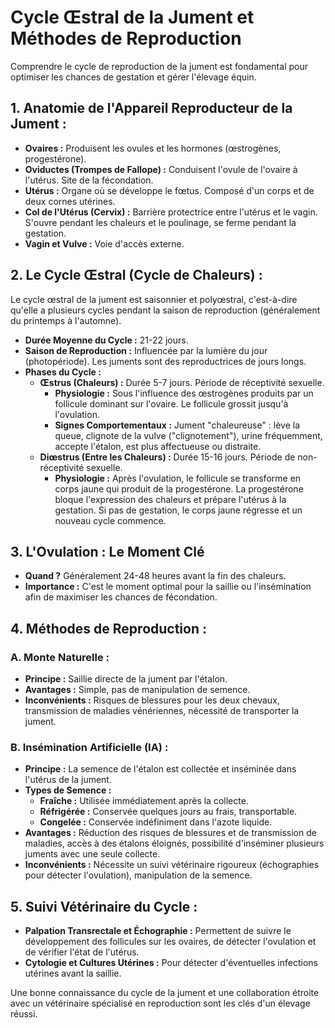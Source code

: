 # Cycle Œstral de la Jument et Méthodes de Reproduction

Comprendre le cycle de reproduction de la jument est fondamental pour optimiser les chances de gestation et gérer l'élevage équin.

## 1. Anatomie de l'Appareil Reproducteur de la Jument :

*   **Ovaires :** Produisent les ovules et les hormones (œstrogènes, progestérone).
*   **Oviductes (Trompes de Fallope) :** Conduisent l'ovule de l'ovaire à l'utérus. Site de la fécondation.
*   **Utérus :** Organe où se développe le fœtus. Composé d'un corps et de deux cornes utérines.
*   **Col de l'Utérus (Cervix) :** Barrière protectrice entre l'utérus et le vagin. S'ouvre pendant les chaleurs et le poulinage, se ferme pendant la gestation.
*   **Vagin et Vulve :** Voie d'accès externe.

## 2. Le Cycle Œstral (Cycle de Chaleurs) :

Le cycle œstral de la jument est saisonnier et polyœstral, c'est-à-dire qu'elle a plusieurs cycles pendant la saison de reproduction (généralement du printemps à l'automne).

*   **Durée Moyenne du Cycle :** 21-22 jours.
*   **Saison de Reproduction :** Influencée par la lumière du jour (photopériode). Les juments sont des reproductrices de jours longs.
*   **Phases du Cycle :**
    *   **Œstrus (Chaleurs) :** Durée 5-7 jours. Période de réceptivité sexuelle.
        *   **Physiologie :** Sous l'influence des œstrogènes produits par un follicule dominant sur l'ovaire. Le follicule grossit jusqu'à l'ovulation.
        *   **Signes Comportementaux :** Jument "chaleureuse" : lève la queue, clignote de la vulve ("clignotement"), urine fréquemment, accepte l'étalon, est plus affectueuse ou distraite.
    *   **Diœstrus (Entre les Chaleurs) :** Durée 15-16 jours. Période de non-réceptivité sexuelle.
        *   **Physiologie :** Après l'ovulation, le follicule se transforme en corps jaune qui produit de la progestérone. La progestérone bloque l'expression des chaleurs et prépare l'utérus à la gestation. Si pas de gestation, le corps jaune régresse et un nouveau cycle commence.

## 3. L'Ovulation : Le Moment Clé

*   **Quand ?** Généralement 24-48 heures avant la fin des chaleurs.
*   **Importance :** C'est le moment optimal pour la saillie ou l'insémination afin de maximiser les chances de fécondation.

## 4. Méthodes de Reproduction :

### A. Monte Naturelle :

*   **Principe :** Saillie directe de la jument par l'étalon.
*   **Avantages :** Simple, pas de manipulation de semence.
*   **Inconvénients :** Risques de blessures pour les deux chevaux, transmission de maladies vénériennes, nécessité de transporter la jument.

### B. Insémination Artificielle (IA) :

*   **Principe :** La semence de l'étalon est collectée et inséminée dans l'utérus de la jument.
*   **Types de Semence :**
    *   **Fraîche :** Utilisée immédiatement après la collecte.
    *   **Réfrigérée :** Conservée quelques jours au frais, transportable.
    *   **Congelée :** Conservée indéfiniment dans l'azote liquide.
*   **Avantages :** Réduction des risques de blessures et de transmission de maladies, accès à des étalons éloignés, possibilité d'inséminer plusieurs juments avec une seule collecte.
*   **Inconvénients :** Nécessite un suivi vétérinaire rigoureux (échographies pour détecter l'ovulation), manipulation de la semence.

## 5. Suivi Vétérinaire du Cycle :

*   **Palpation Transrectale et Échographie :** Permettent de suivre le développement des follicules sur les ovaires, de détecter l'ovulation et de vérifier l'état de l'utérus.
*   **Cytologie et Cultures Utérines :** Pour détecter d'éventuelles infections utérines avant la saillie.

Une bonne connaissance du cycle de la jument et une collaboration étroite avec un vétérinaire spécialisé en reproduction sont les clés d'un élevage réussi.
